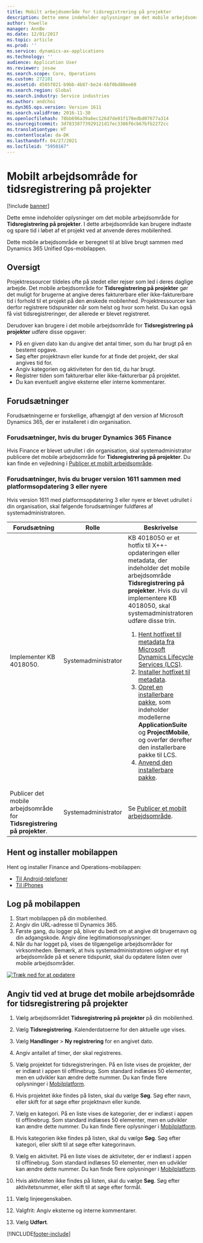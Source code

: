 ```yaml
---
title: Mobilt arbejdsområde for tidsregistrering på projekter
description: Dette emne indeholder oplysninger om det mobile arbejdsområde for tidsregistreringer på projekter. I dette arbejdsområde kan brugere indtaste og spare tid i løbet af et projekt ved at anvende deres mobilenhed.
author: Yowelle
manager: AnnBe
ms.date: 12/01/2017
ms.topic: article
ms.prod: ''
ms.service: dynamics-ax-applications
ms.technology: ''
audience: Application User
ms.reviewer: josaw
ms.search.scope: Core, Operations
ms.custom: 272101
ms.assetid: 4505f021-b9bb-4b87-be24-6bf0bd88ee60
ms.search.region: Global
ms.search.industry: Service industries
ms.author: andchoi
ms.dyn365.ops.version: Version 1611
ms.search.validFrom: 2016-11-30
ms.openlocfilehash: 78bb696a39a6ec126d7de01f170edbd07677a314
ms.sourcegitcommit: 3d78338773929121d17ec3386f6cb67bfb2272cc
ms.translationtype: HT
ms.contentlocale: da-DK
ms.lasthandoff: 04/27/2021
ms.locfileid: "5950167"
---
```

# <a name="project-time-entry-mobile-workspace"></a>Mobilt arbejdsområde for tidsregistrering på projekter

[!include [banner](../includes/banner.md)]

Dette emne indeholder oplysninger om det mobile arbejdsområde for **Tidsregistrering på projekter**. I dette arbejdsområde kan brugere indtaste og spare tid i løbet af et projekt ved at anvende deres mobilenhed.

Dette mobile arbejdsområde er beregnet til at blive brugt sammen med Dynamics 365 Unified Ops-mobilappen. 

## <a name="overview"></a>Oversigt
Projektressourcer tildeles ofte på stedet eller rejser som led i deres daglige arbejde. Det mobile arbejdsområde for **Tidsregistrering på projekter** gør det muligt for brugerne at angive deres fakturerbare eller ikke-fakturerbare tid i forhold til et projekt på den ønskede mobilenhed. Projektressourcer kan derfor registrere tidspunkter når som helst og hvor som helst. Du kan også få vist tidsregistreringer, der allerede er blevet registreret. 

Derudover kan brugere i det mobile arbejdsområde for **Tidsregistrering på projekter** udføre disse opgaver:

-   På en given dato kan du angive det antal timer, som du har brugt på en bestemt opgave.
-   Søg efter projektnavn eller kunde for at finde det projekt, der skal angives tid for.
-   Angiv kategorien og aktiviteten for den tid, du har brugt.
-   Registrer tiden som fakturerbar eller ikke-fakturerbar på projektet.
-   Du kan eventuelt angive eksterne eller interne kommentarer.

## <a name="prerequisites"></a>Forudsætninger
Forudsætningerne er forskellige, afhængigt af den version af Microsoft Dynamics 365, der er installeret i din organisation.

### <a name="prerequisites-if-you-use-dynamics-365-finance"></a>Forudsætninger, hvis du bruger Dynamics 365 Finance
Hvis Finance er blevet udrullet i din organisation, skal systemadministrator publicere det mobile arbejdsområde for **Tidsregistrering på projekter**. Du kan finde en vejledning i [Publicer et mobilt arbejdsområde](/dynamics365/fin-ops-core/dev-itpro/mobile-apps/publish-mobile-workspace).

### <a name="prerequisites-if-you-use-version-1611-with-platform-update-3-or-later"></a>Forudsætninger, hvis du bruger version 1611 sammen med platformsopdatering 3 eller nyere
Hvis version 1611 med platformsopdatering 3 eller nyere er blevet udrullet i din organisation, skal følgende forudsætninger fuldføres af systemadministratoren. 

<table>
<thead>
<tr class="header">
<th>Forudsætning</th>
<th>Rolle</th>
<th>Beskrivelse</th>
</tr>
</thead>
<tbody>
<tr class="odd">

<td>Implementer KB 4018050.</td>
<td>Systemadministrator</td>
<td>KB 4018050 er et hotfix til X++-opdateringen eller metadata, der indeholder det mobile arbejdsområde <strong>Tidsregistrering på projekter</strong>. Hvis du vil implementere KB 4018050, skal systemadministratoren udføre disse trin.
<ol>
<li><a href="/dynamics365/fin-ops-core/dev-itpro/migration-upgrade/download-hotfix-lcs">Hent hotfixet til metadata fra Microsoft Dynamics Lifecycle Services (LCS)</a>.</li>
<li><a href="/dynamics365/fin-ops-core/dev-itpro/migration-upgrade/install-metadata-hotfix-package">Installer hotfixet til metadata</a>.</li>
<li><a href="/dynamics365/fin-ops-core/dev-itpro/deployment/create-apply-deployable-package">Opret en installerbare pakke</a>, som indeholder modellerne <strong>ApplicationSuite</strong> og <strong>ProjectMobile</strong>, og overfør derefter den installerbare pakke til LCS.</li>
<li><a href="/dynamics365/fin-ops-core/dev-itpro/deployment/apply-deployable-package-system">Anvend den installerbare pakke</a>.</li>

</ol></td>
</tr>
<tr class="even">
<td>Publicer det mobile arbejdsområde for <strong>Tidsregistrering på projekter</strong>.</td>
<td>Systemadministrator</td>
<td>Se <a href="/dynamics365/fin-ops-core/dev-itpro/mobile-apps/publish-mobile-workspace">Publicer et mobilt arbejdsområde</a>.</td>
</tr>
</tbody>
</table>

## <a name="download-and-install-the-mobile-app"></a>Hent og installer mobilappen

Hent og installer Finance and Operations-mobilappen:

-   [Til Android-telefoner](https://go.microsoft.com/fwlink/?linkid=850662)
-   [Til iPhones](https://go.microsoft.com/fwlink/?linkid=850663)

## <a name="sign-in-to-the-mobile-app"></a>Log på mobilappen
1.  Start mobilappen på din mobilenhed.
2.  Angiv din URL-adresse til Dynamics 365.
3.  Første gang, du logger på, bliver du bedt om at angive dit brugernavn og din adgangskode. Angiv dine legitimationsoplysninger.
4.  Når du har logget på, vises de tilgængelige arbejdsområder for virksomheden. Bemærk, at hvis systemadministratoren udgiver et nyt arbejdsområde på et senere tidspunkt, skal du opdatere listen over mobile arbejdsområder.

[![Træk ned for at opdatere](./media/pull-to-refresh-list-of-workspaces-183x300.png)](./media/pull-to-refresh-list-of-workspaces.png)

## <a name="enter-time-by-using-the-project-time-entry-mobile-workspace"></a>Angiv tid ved at bruge det mobile arbejdsområde for tidsregistrering på projekter
1.  Vælg arbejdsområdet **Tidsregistrering på projekter** på din mobilenhed.
2.  Vælg **Tidsregistrering**. Kalenderdatoerne for den aktuelle uge vises.
3.  Vælg **Handlinger** &gt; **Ny registrering** for en angivet dato.
4.  Angiv antallet af timer, der skal registreres.
5.  Vælg projektet for tidsregistreringen. På en liste vises de projekter, der er indlæst i appen til offlinebrug. Som standard indlæses 50 elementer, men en udvikler kan ændre dette nummer. Du kan finde flere oplysninger i [Mobilplatform](/dynamics365/fin-ops-core/dev-itpro/mobile-apps/mobile-app-home-page).
6.  Hvis projektet ikke findes på listen, skal du vælge **Søg**. Søg efter navn, eller skift for at søge efter projektnavn eller kunde.
7.  Vælg en kategori. På en liste vises de kategorier, der er indlæst i appen til offlinebrug. Som standard indlæses 50 elementer, men en udvikler kan ændre dette nummer. Du kan finde flere oplysninger i [Mobilplatform](/dynamics365/fin-ops-core/dev-itpro/mobile-apps/mobile-app-home-page).
8.  Hvis kategorien ikke findes på listen, skal du vælge **Søg**. Søg efter kategori, eller skift til at søge efter kategorinavn.
9.  Vælg en aktivitet. På en liste vises de aktiviteter, der er indlæst i appen til offlinebrug. Som standard indlæses 50 elementer, men en udvikler kan ændre dette nummer. Du kan finde flere oplysninger i [Mobilplatform](/dynamics365/fin-ops-core/dev-itpro/mobile-apps/mobile-app-home-page).
10. Hvis aktiviteten ikke findes på listen, skal du vælge **Søg**. Søg efter aktivitetsnummer, eller skift til at søge efter formål.

11. Vælg linjeegenskaben.
12. Valgfrit: Angiv eksterne og interne kommentarer.
13. Vælg **Udført**.


[!INCLUDE[footer-include](../includes/footer-banner.md)]